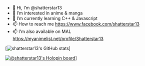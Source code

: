 - 👋 Hi, I’m @shatterstar13
- 👀 I’m interested in anime & manga
- 🌱 I’m currently learning C++ & Javascript
- 📫 How to reach me https://www.facebook.com/shatterstar13
- 📫 I'm also available on MAL https://myanimelist.net/profile/Shatterstar13

[![shatterstar13's GitHub stats](https://github-readme-stats.vercel.app/api?username=shatterstar13&show_icons=true&theme=react)]

[![@shatterstar13's Holopin board](https://holopin.me/shatterstar13)](https://holopin.io/@shatterstar13)]

<!---
shatterstar13/shatterstar13 is a ✨ special ✨ repository because its `README.md` (this file) appears on your GitHub profile.
You can click the Preview link to take a look at your changes.
--->
